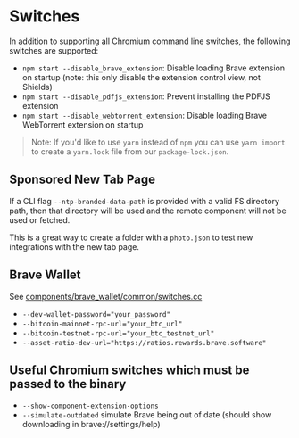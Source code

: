 # Switches

In addition to supporting all Chromium command line switches, the following switches are supported:

- `npm start --disable_brave_extension`: Disable loading Brave extension on startup (note: this only disable the extension control view, not Shields)
- `npm start --disable_pdfjs_extension`: Prevent installing the PDFJS extension
- `npm start --disable_webtorrent_extension`: Disable loading Brave WebTorrent extension on startup

> Note: If you'd like to use `yarn` instead of `npm` you can use `yarn import` to create a `yarn.lock` file from our `package-lock.json`.

## Sponsored New Tab Page
If a CLI flag `--ntp-branded-data-path` is provided with a valid FS directory path, then that directory will be used and the remote component will not be used or fetched.

This is a great way to create a folder with a `photo.json` to test new integrations with the new tab page.

## Brave Wallet
See [components/brave_wallet/common/switches.cc](https://github.com/brave/brave-core/blob/master/components/brave_wallet/common/switches.cc)
* `--dev-wallet-password="your_password"`
* `--bitcoin-mainnet-rpc-url="your_btc_url"`
* `--bitcoin-testnet-rpc-url="your_btc_testnet_url"`
* `--asset-ratio-dev-url="https://ratios.rewards.brave.software"`


## Useful Chromium switches which must be passed to the binary

- `--show-component-extension-options`
- `--simulate-outdated` simulate Brave being out of date (should show downloading in brave://settings/help)